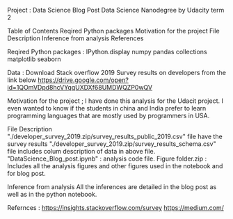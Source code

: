 Project : Data Science Blog Post 
Data Science Nanodegree by Udacity term 2 

Table of Contents
Reqired Python packages
Motivation for the project
File Description
Inference from analysis
References

Reqired Python packages : 
IPython.display
numpy
pandas
collections
matplotlib
seaborn

Data : 
Download Stack overflow 2019 Survey results on developers from the link below
https://drive.google.com/open?id=1QOmVDpd8hcVYqqUXDXf68UMDWQZP0wQV

Motivation for the project ; 
I have done this analysis for the Udacit project. 
I even wanted to know if the students in china and India prefer to learn programming languages that are mostly used by programmers in USA.

File Description
 "./developer_survey_2019.zip/survey_results_public_2019.csv" file have the survey results
  "./developer_survey_2019.zip/survey_results_schema.csv" file includes colum description of data in above file.
   "DataScience_Blog_post.ipynb" : analysis code file.
   Figure folder.zip : Includes all the analysis figures and other figures used in the notebook and for blog post.


Inference from analysis
All the inferences are detailed in the blog post as well as in the python notebook.

Refernces : 
https://insights.stackoverflow.com/survey
https://medium.com/
